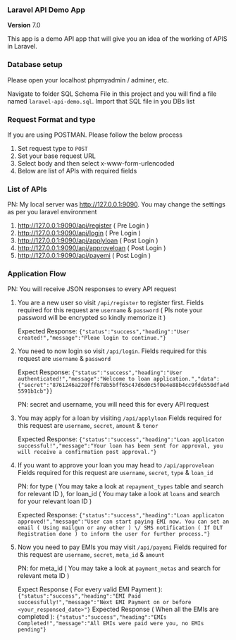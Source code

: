 ### **Laravel API Demo App**

**Version** 7.0

This app is a demo API app that will give you an idea of the working of APIS in Laravel.

### **Database setup**

Please open your localhost phpmyadmin / adminer, etc.

Navigate to folder SQL Schema File in this project and you will find a file named `laravel-api-demo.sql`. Import that SQL file in you DBs list

### **Request Format and type**

If you are using POSTMAN. Please follow the below process

1. Set request type to `POST`
2. Set your base request URL
3. Select body and then select x-www-form-urlencoded
4. Below are list of APIs with required fields

### **List of APIs**

PN: My local server was http://127.0.0.1:9090. You may change the settings as per you laravel environment

1. http://127.0.0.1:9090/api/register ( Pre Login )
2. http://127.0.0.1:9090/api/login ( Pre Login )
3. http://127.0.0.1:9090/api/applyloan ( Post Login )
4. http://127.0.0.1:9090/api/approveloan ( Post Login )
5. http://127.0.0.1:9090/api/payemi ( Post Login )

### **Application Flow**

PN: You will receive JSON responses to every API request

1. You are a new user so visit `/api/register` to register first. Fields required for this request are `username` & `password` ( Pls note your password will be encrypted so kindly memorize it )

    Expected Response: `{"status":"success","heading":"User created!","message":"Pleae login to continue."}`

2. You need to now login so visit `/api/login`. Fields required for this request are `username` & `password`

    Expect Response: `{"status":"success","heading":"User authenticated!","message":"Welcome to loan application.","data":{"secret":"8761246a220fff678b5bff65c47d6d0c5f0e4e88b4cc9fde550dfa4d5591b1cb"}}`

    PN: secret and username, you will need this for every API request

3. You may apply for a loan by visiting `/api/applyloan` Fields required for this request are `username`, `secret`, `amount` & `tenor`

    Expected Response: `{"status":"success","heading":"Loan applicaton successful!","message":"Your loan has been sent for approval, you will receive a confirmation post approval."}`

4. If you want to approve your loan you may head to `/api/approveloan` Fields required for this request are `username`, `secret`, `type` & `loan_id`

    PN: for type ( You may take a look at `repayment_types` table and search for relevant ID ), for loan_id ( You may take a look at `loans` and search for your relevant loan ID )

    Expected Response: `{"status":"success","heading":"Loan applicaton approved!","message":"User can start paying EMI now. You can set an email ( Using mailgun or any other ) \/ SMS notification ( If DLT Registration done ) to inform the user for further process."}`

5. Now you need to pay EMIs you may visit `/api/payemi` Fields required for this request are `username`, `secret`, `meta_id` & `amount`

    PN: for meta_id ( You may take a look at `payment_metas` and search for relevant meta ID  )

    Expect Response ( For every valid EMI Payment ): `{"status":"success","heading":"EMI Paid successfully!","message":"Next EMI Payment on or before <your_responsed_date>"}`
    Expected Response ( When all the EMIs are completed ): `{"status":"success","heading":"EMIs Completed!","message":"All EMIs were paid were you, no EMIs pending"}`